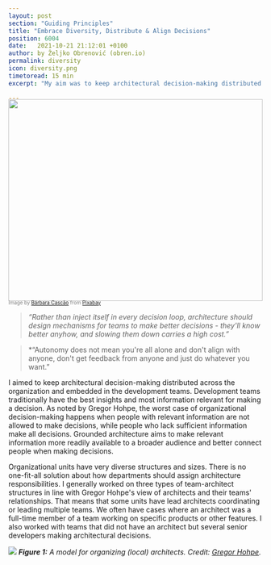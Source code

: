```yaml
---
layout: post
section: "Guiding Principles"
title: "Embrace Diversity, Distribute & Align Decisions"
position: 6004
date:   2021-10-21 21:12:01 +0100
author: by Željko Obrenović (obren.io)
permalink: diversity
icon: diversity.png
timetoread: 15 min
excerpt: "My aim was to keep architectural decision-making distributed across the organization embedded in the development teams. Development teams units traditionally have the best insights and most information relevant for making a decision. The worst case of organizational decision-making happens when people with relevant information do not have the mandate to make decisions, while people who lack sufficient information can make all decisions."

---
```

<img style="margin-top: -20px; width: 100%; height: 400px; object-fit: cover" 
     src="assets/images/arch/city-4991094_1920.jpg">
<div style="font-size: 70%; margin-top: -16px; color: grey; margin-bottom: 12px">
Image by <a href="https://pixabay.com/users/barbaracascao-15841899/?utm_source=link-attribution&amp;utm_medium=referral&amp;utm_campaign=image&amp;utm_content=4991094">Bárbara Cascão</a> from <a href="https://pixabay.com/?utm_source=link-attribution&amp;utm_medium=referral&amp;utm_campaign=image&amp;utm_content=4991094">Pixabay</a>
</div>



> *“Rather than inject itself in every decision loop, architecture should design mechanisms for teams to make better decisions - they'll know better anyhow, and slowing them down carries a high cost.”*

> *“Autonomy does not mean you're all alone and don't align with anyone, don't get feedback from anyone and just do whatever you want.”

I aimed to keep architectural decision-making distributed across the organization and embedded in the development teams. Development teams traditionally have the best insights and most information relevant for making a decision. As noted by Gregor Hohpe, the worst case of organizational decision-making happens when people with relevant information are not allowed to make decisions, while people who lack sufficient information make all decisions. Grounded architecture aims to make relevant information more readily available to a broader audience and better connect people when making decisions.

Organizational units have very diverse structures and sizes. There is no one-fit-all solution about how departments should assign architecture responsibilities. I generally worked on three types of team-architect structures in line with Gregor Hohpe's view of architects and their teams' relationships. That means that some units have lead architects coordinating or leading multiple teams. We often have cases where an architect was a full-time member of a team working on specific products or other features. I also worked with teams that did not have an architect but several senior developers making architectural decisions.

![](https://esilva.net/assets/team-architecture-topologies.png)
***Figure 1:** A model for organizing (local) architects. Credit: [Gregor Hohpe](https://architectelevator.com/architecture/organizing-architecture/).*

